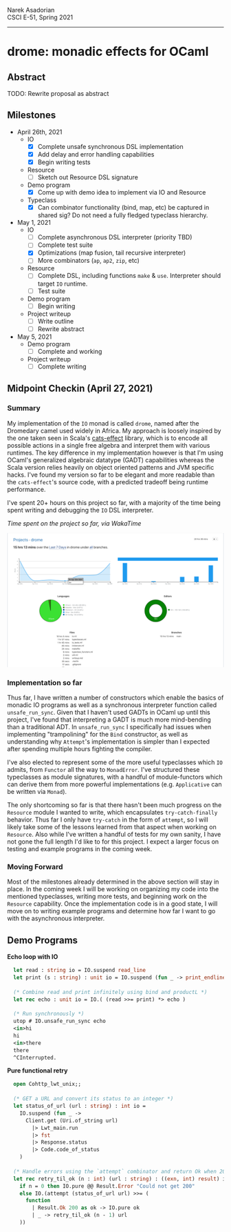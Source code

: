 Narek Asadorian \
CSCI E-51, Spring 2021

---

# drome: monadic effects for OCaml 

## Abstract

TODO: Rewrite proposal as abstract

## Milestones

* April 26th, 2021
  * IO
    - [x] Complete unsafe synchronous DSL implementation
    - [x] Add delay and error handling capabilities
    - [x] Begin writing tests
  * Resource
    - [ ] Sketch out Resource DSL signature
  * Demo program
    - [x] Come up with demo idea to implement via IO and Resource
  * Typeclass
    - [x] Can combinator functionality (bind, map, etc) be captured in shared sig? Do not need a fully fledged typeclass hierarchy.

* May 1, 2021
  * IO
    - [ ] Complete asynchronous DSL interpreter (priority TBD)
    - [ ] Complete test suite
    - [x] Optimizations (map fusion, tail recursive interpreter)
    - [ ] More combinators (`ap`, `ap2`, `zip`, etc)
  * Resource
    - [ ] Complete DSL, including functions `make` & `use`. Interpreter
        should target `IO` runtime.
    - [ ] Test suite
  * Demo program
    - [ ] Begin writing
  * Project writeup
    - [ ] Write outline
    - [ ] Rewrite abstract

* May 5, 2021
  * Demo program
    - [ ] Complete and working
  * Project writeup
    - [ ] Complete writing 

## Midpoint Checkin (April 27, 2021)

### Summary

My implementation of the `IO` monad is called `drome`, named after the Dromedary camel used widely in Africa. My approach is loosely inspired by the one taken seen in Scala's [cats-effect](https://github.com/typelevel/cats-effect) library, which is to encode all possible actions in a single free algebra and interpret them with various runtimes. The key difference in my implementation however is that I'm using OCaml's generalized algebraic datatype (GADT) capabilities whereas the Scala version relies heavily on object oriented patterns and JVM specific hacks. I've found my version so far to be elegant and more readable than the `cats-effect`'s source code, with a predicted tradeoff being runtime performance.

I've spent 20+ hours on this project so far, with a majority of the time being
spent writing and debugging the `IO` DSL interpreter.

_Time spent on the project so far, via WakaTime_

![](img/checkpoint.png)

### Implementation so far

Thus far, I have written a number of constructors which enable the basics of
monadic IO programs as well as a synchronous interpreter function called
`unsafe_run_sync`. Given that I haven't used GADTs in OCaml up until this project, I've found that interpreting a GADT is much more mind-bending than a traditional ADT. In `unsafe_run_sync` I specifically had issues when implementing "trampolining" for the `Bind` constructor, as well as understanding why `Attempt`'s implementation is simpler than I expected after spending multiple hours fighting the compiler.

I've also elected to represent some of the more useful typeclasses which `IO`
admits, from `Functor` all the way to `MonadError`. I've structured these
typeclasses as module signatures, with a handful of module-functors which can
derive them from more powerful implementations (e.g. `Applicative` can be written via `Monad`).

The only shortcoming so far is that there hasn't been much progress on the
`Resource` module I wanted to write, which encapsulates `try-catch-finally`
behavior. Thus far I only have `try-catch` in the form of `attempt`, so I will
likely take some of the lessons learned from that aspect when working on
`Resource`. Also while I've written a handful of tests for my own sanity, I have not gone the full length I'd like to for this project. I expect a larger focus on testing and example programs in the coming week.

### Moving Forward

Most of the milestones already determined in the above section will stay in place. In the coming week I will be working on organizing my code into the mentioned typeclasses, writing more tests, and beginning work on the `Resource`
capability. Once the implementation code is in a good state, I will move on to
writing example programs and determine how far I want to go with the asynchronous interpreter.

## Demo Programs

__Echo loop with IO__

```ocaml
  let read : string io = IO.suspend read_line
  let print (s : string) : unit io = IO.suspend (fun _ -> print_endline s)
  
  (* Combine read and print infinitely using bind and productL *)
  let rec echo : unit io = IO.( (read >>= print) *> echo )

  (* Run synchronously *)
  utop # IO.unsafe_run_sync echo
  <in>hi
  hi
  <in>there
  there
  ^CInterrupted.
```

__Pure functional retry__

```ocaml
  open Cohttp_lwt_unix;;

  (* GET a URL and convert its status to an integer *)
  let status_of_url (url : string) : int io =
    IO.suspend (fun _ ->
      Client.get (Uri.of_string url)
        |> Lwt_main.run
        |> fst
        |> Response.status
        |> Code.code_of_status
    )

  (* Handle errors using the `attempt` combinator and return Ok when 200 *)
  let rec retry_til_ok (n : int) (url : string) : ((exn, int) result) io =
    if n = 0 then IO.pure @@ Result.Error "Could not get 200"
    else IO.(attempt (status_of_url url) >>= (
      function
        | Result.Ok 200 as ok -> IO.pure ok
        | _ -> retry_til_ok (n - 1) url
    ))
    
```

